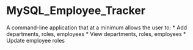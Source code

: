 # MySQL_Employee_Tracker
A command-line application that at a minimum allows the user to:    * Add departments, roles, employees    * View departments, roles, employees    * Update employee roles
